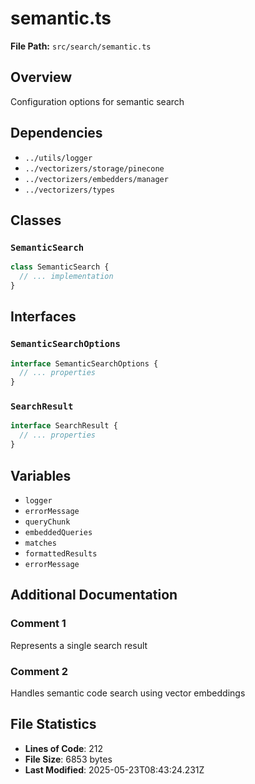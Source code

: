 # semantic.ts

**File Path:** `src/search/semantic.ts`

## Overview

Configuration options for semantic search

## Dependencies

- `../utils/logger`
- `../vectorizers/storage/pinecone`
- `../vectorizers/embedders/manager`
- `../vectorizers/types`

## Classes

### `SemanticSearch`

```typescript
class SemanticSearch {
  // ... implementation
}
```

## Interfaces

### `SemanticSearchOptions`

```typescript
interface SemanticSearchOptions {
  // ... properties
}
```

### `SearchResult`

```typescript
interface SearchResult {
  // ... properties
}
```

## Variables

- `logger`
- `errorMessage`
- `queryChunk`
- `embeddedQueries`
- `matches`
- `formattedResults`
- `errorMessage`

## Additional Documentation

### Comment 1

Represents a single search result

### Comment 2

Handles semantic code search using vector embeddings

## File Statistics

- **Lines of Code**: 212
- **File Size**: 6853 bytes
- **Last Modified**: 2025-05-23T08:43:24.231Z

